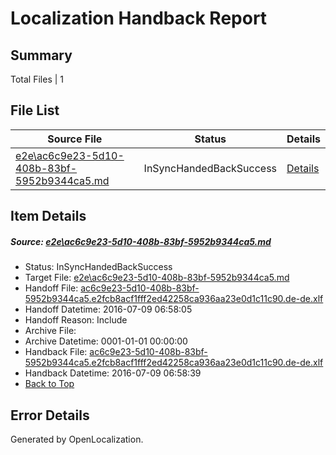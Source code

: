 # <a name='report-top'></a> Localization Handback Report

## Summary
 Total Files | 1

## File List
 Source File | Status | Details 
 ----------- | ------ | ------- 
 [e2e\ac6c9e23-5d10-408b-83bf-5952b9344ca5.md](https://github.com/OpenLocalizationTestOrg/oltest/blob/08c508066f705c9d5bdbfee598360ac55fada929/e2e/ac6c9e23-5d10-408b-83bf-5952b9344ca5.md) | InSyncHandedBackSuccess | [Details](#f6e302da14adce389d3928967880368f28a0fdc11)

## Item Details
##### <a name='f6e302da14adce389d3928967880368f28a0fdc11'></a> Source: [e2e\ac6c9e23-5d10-408b-83bf-5952b9344ca5.md](https://github.com/OpenLocalizationTestOrg/oltest/blob/08c508066f705c9d5bdbfee598360ac55fada929/e2e/ac6c9e23-5d10-408b-83bf-5952b9344ca5.md)
* Status: InSyncHandedBackSuccess
* Target File: [e2e\ac6c9e23-5d10-408b-83bf-5952b9344ca5.md](https://github.com/OpenLocalizationTestOrg/oltest-dede-fly/blob/f0ecfce0c932444e7e42f6518095d4ed2e8dac46/e2e/ac6c9e23-5d10-408b-83bf-5952b9344ca5.md)
* Handoff File: [ac6c9e23-5d10-408b-83bf-5952b9344ca5.e2fcb8acf1fff2ed42258ca936aa23e0d1c11c90.de-de.xlf](https://github.com/OpenLocalizationTestOrg/olhandoff-e2e/blob/c5cdf98ab82a5cb3ffa6ada5e320d2a9492b68ab/ol-handoff/OpenLocalizationTestOrg/oltest-dede-fly/ci/ht/ac6c9e23-5d10-408b-83bf-5952b9344ca5.e2fcb8acf1fff2ed42258ca936aa23e0d1c11c90.de-de.xlf)
* Handoff Datetime: 2016-07-09 06:58:05
* Handoff Reason: Include
* Archive File: 
* Archive Datetime: 0001-01-01 00:00:00
* Handback File: [ac6c9e23-5d10-408b-83bf-5952b9344ca5.e2fcb8acf1fff2ed42258ca936aa23e0d1c11c90.de-de.xlf](https://github.com/OpenLocalizationTestOrg/olhandback-e2e/blob/ddd92eccb9c5bdb09b6921820b4f355b71458990/ol-handback/OpenLocalizationTestOrg/oltest-dede-fly/ci/ht/ac6c9e23-5d10-408b-83bf-5952b9344ca5.e2fcb8acf1fff2ed42258ca936aa23e0d1c11c90.de-de.xlf)
* Handback Datetime: 2016-07-09 06:58:39
* [Back to Top](#report-top)


## Error Details

Generated by OpenLocalization.
